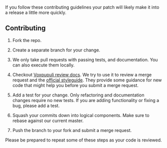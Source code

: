 If you follow these contributing guidelines your patch
will likely make it into a release a little more quickly.

## Contributing

1. Fork the repo.

2. Create a separate branch for your change.

3. We only take pull requests with passing tests, and documentation. You can also execute them locally. 

4. Checkout [Voxpupuli review docs](https://voxpupuli.org/docs/#reviewing-a-module-pr). We try to 
   use it to review a merge request and the [official styleguide](https://puppet.com/docs/puppet/6.0/style_guide.html).
   They provide some guidance for new code that might help you before you submit a merge request.

5. Add a test for your change. Only refactoring and documentation
   changes require no new tests. If you are adding functionality
   or fixing a bug, please add a test.

6. Squash your commits down into logical components. Make sure to rebase
   against our current master.

7. Push the branch to your fork and submit a merge request.

Please be prepared to repeat some of these steps as your code is reviewed.


